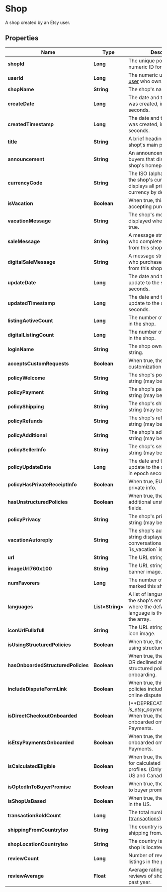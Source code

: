 

# Shop

A shop created by an Etsy user.

## Properties

| Name | Type | Description | Notes |
|------------ | ------------- | ------------- | -------------|
|**shopId** | **Long** | The unique positive non-zero numeric ID for an Etsy Shop. |  [optional] |
|**userId** | **Long** | The numeric user ID of the [user](/documentation/reference#tag/User) who owns this shop. |  [optional] |
|**shopName** | **String** | The shop&#39;s name string. |  [optional] |
|**createDate** | **Long** | The date and time this shop was created, in epoch seconds. |  [optional] |
|**createdTimestamp** | **Long** | The date and time this shop was created, in epoch seconds. |  [optional] |
|**title** | **String** | A brief heading string for the shop\\&#39;s main page. |  [optional] |
|**announcement** | **String** | An announcement string to buyers that displays on the shop&#39;s homepage. |  [optional] |
|**currencyCode** | **String** | The ISO (alphabetic) code for the shop&#39;s currency. The shop displays all prices in this currency by default. |  [optional] |
|**isVacation** | **Boolean** | When true, this shop is not accepting purchases. |  [optional] |
|**vacationMessage** | **String** | The shop&#39;s message string displayed when &#x60;is_vacation&#x60; is true. |  [optional] |
|**saleMessage** | **String** | A message string sent to users who complete a purchase from this shop. |  [optional] |
|**digitalSaleMessage** | **String** | A message string sent to users who purchase a digital item from this shop. |  [optional] |
|**updateDate** | **Long** | The date and time of the last update to the shop, in epoch seconds. |  [optional] |
|**updatedTimestamp** | **Long** | The date and time of the last update to the shop, in epoch seconds. |  [optional] |
|**listingActiveCount** | **Long** | The number of active listings in the shop. |  [optional] |
|**digitalListingCount** | **Long** | The number of digital listings in the shop. |  [optional] |
|**loginName** | **String** | The shop owner\\&#39;s login name string. |  [optional] |
|**acceptsCustomRequests** | **Boolean** | When true, the shop accepts customization requests. |  [optional] |
|**policyWelcome** | **String** | The shop&#39;s policy welcome string (may be blank). |  [optional] |
|**policyPayment** | **String** | The shop&#39;s payment policy string (may be blank). |  [optional] |
|**policyShipping** | **String** | The shop&#39;s shipping policy string (may be blank). |  [optional] |
|**policyRefunds** | **String** | The shop&#39;s refund policy string (may be blank). |  [optional] |
|**policyAdditional** | **String** | The shop&#39;s additional policies string (may be blank). |  [optional] |
|**policySellerInfo** | **String** | The shop&#39;s seller information string (may be blank). |  [optional] |
|**policyUpdateDate** | **Long** | The date and time of the last update to the shop&#39;s policies, in epoch seconds. |  [optional] |
|**policyHasPrivateReceiptInfo** | **Boolean** | When true, EU receipts display private info. |  [optional] |
|**hasUnstructuredPolicies** | **Boolean** | When true, the shop displays additional unstructured policy fields. |  [optional] |
|**policyPrivacy** | **String** | The shop&#39;s privacy policy string (may be blank). |  [optional] |
|**vacationAutoreply** | **String** | The shop&#39;s automatic reply string displayed in new conversations when &#x60;is_vacation&#x60; is true. |  [optional] |
|**url** | **String** | The URL string for this shop. |  [optional] |
|**imageUrl760x100** | **String** | The URL string for this shop&#39;s banner image. |  [optional] |
|**numFavorers** | **Long** | The number of users who marked this shop a favorite. |  [optional] |
|**languages** | **List&lt;String&gt;** | A list of language strings for the shop&#39;s enrolled languages where the default shop language is the first element in the array. |  [optional] |
|**iconUrlFullxfull** | **String** | The URL string for this shop&#39;s icon image. |  [optional] |
|**isUsingStructuredPolicies** | **Boolean** | When true, the shop accepted using structured policies. |  [optional] |
|**hasOnboardedStructuredPolicies** | **Boolean** | When true, the shop accepted OR declined after viewing structured policies onboarding. |  [optional] |
|**includeDisputeFormLink** | **Boolean** | When true, this shop\\&#39;s policies include a link to an EU online dispute form. |  [optional] |
|**isDirectCheckoutOnboarded** | **Boolean** | (**DEPRECATED: Replaced by _is_etsy_payments_onboarded_.) When true, the shop has onboarded onto Etsy Payments. |  [optional] |
|**isEtsyPaymentsOnboarded** | **Boolean** | When true, the shop has onboarded onto Etsy Payments. |  [optional] |
|**isCalculatedEligible** | **Boolean** | When true, the shop is eligible for calculated shipping profiles. (Only available in the US and Canada) |  [optional] |
|**isOptedInToBuyerPromise** | **Boolean** | When true, the shop opted in to buyer promise. |  [optional] |
|**isShopUsBased** | **Boolean** | When true, the shop is based in the US. |  [optional] |
|**transactionSoldCount** | **Long** | The total number of sales ([transactions](/documentation/reference#tag/Shop-Receipt-Transactions)) for this shop. |  [optional] |
|**shippingFromCountryIso** | **String** | The country iso the shop is shipping from. |  [optional] |
|**shopLocationCountryIso** | **String** | The country iso where the shop is located. |  [optional] |
|**reviewCount** | **Long** | Number of reviews of shop listings in the past year. |  [optional] |
|**reviewAverage** | **Float** | Average rating based on reviews of shop listings in the past year. |  [optional] |



